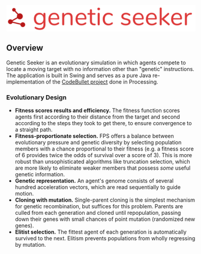 ![logo](/logo.png)

## Overview

Genetic Seeker is an evolutionary simulation in which agents compete to locate a moving target with no information other than "genetic" instructions. The application is built in Swing and serves as a pure Java re-implementation of the [CodeBullet project](https://medium.com/@mik.szuga/the-genetic-algorithm-explained-with-intelligent-dots-319088f22d68) done in Processing.

### Evolutionary Design

- **Fitness scores results and efficiency.** The fitness function scores agents first according to their distance from the target and second according to the steps they took to get there, to ensure convergence to a straight path. 
- **Fitness-proportionate selection.** FPS offers a balance between evolutionary pressure and genetic diversity by selecting population members with a chance proportional to their fitness (e.g. a fitness score of 6 provides twice the odds of survival over a score of 3). This is more robust than unsophisticated algorithms like truncation selection, which are more likely to eliminate weaker members that possess _some_ useful genetic information.
- **Genetic representation.** An agent's genome consists of several hundred acceleration vectors, which are read sequentially to guide motion.
- **Cloning with mutation.** Single-parent cloning is the simplest mechanism for genetic recombination, but suffices for this problem. Parents are culled from each generation and cloned until repopulation, passing down their genes with small chances of point mutation (randomized new genes).
- **Elitist selection.** The fittest agent of each generation is automatically survived to the next. Elitism prevents populations from wholly regressing by mutation. 



